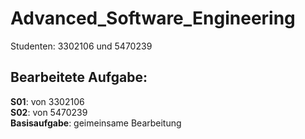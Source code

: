 # Advanced_Software_Engineering
Studenten: 3302106 und 5470239

## Bearbeitete Aufgabe:
**S01**: von 3302106 \
**S02**: von 5470239 \
**Basisaufgabe**: geimeinsame Bearbeitung